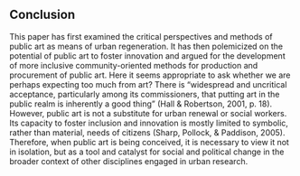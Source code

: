 ## Conclusion

This paper has first examined the critical perspectives and methods of public art as means of urban regeneration. It has then polemicized on the potential of public art to foster innovation and argued for the development of more inclusive community-oriented methods for production and procurement of public art. Here it seems appropriate to ask whether we are perhaps expecting too much from art? There is “widespread and uncritical acceptance, particularly among its commissioners, that putting art in the public realm is inherently a good thing” (Hall & Robertson, 2001, p. 18). However, public art is not a substitute for urban renewal or social workers. Its capacity to foster inclusion and innovation is mostly limited to symbolic, rather than material, needs of citizens (Sharp, Pollock, & Paddison, 2005). Therefore, when public art is being conceived, it is necessary to view it not in isolation, but as a tool and catalyst for social and political change in the broader context of other disciplines engaged in urban research.